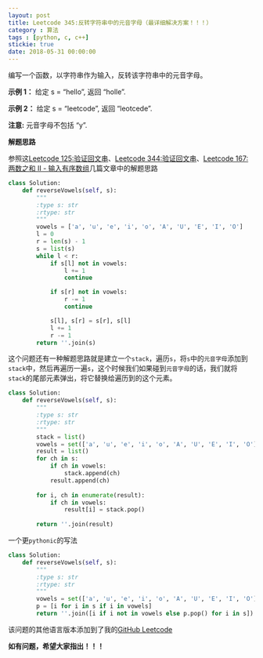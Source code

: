 ```yaml
---
layout: post
title: Leetcode 345:反转字符串中的元音字母（最详细解决方案！！！）
category : 算法
tags : [python, c, c++]
stickie: true
date: 2018-05-31 00:00:00
---
```


编写一个函数，以字符串作为输入，反转该字符串中的元音字母。

**示例 1：** 
给定 s = “hello”, 返回 “holle”.

**示例 2：** 
给定 s = “leetcode”, 返回 “leotcede”.

**注意:** 
元音字母不包括 “y”.

**解题思路**

参照这[Leetcode 125:验证回文串](https://blog.csdn.net/qq_17550379/article/details/80514285)、[Leetcode 344:验证回文串](https://blog.csdn.net/qq_17550379/article/details/80513863)、[Leetcode 167:两数之和 II - 输入有序数组](https://blog.csdn.net/qq_17550379/article/details/80512745)几篇文章中的解题思路

```python
class Solution:
    def reverseVowels(self, s):
        """
        :type s: str
        :rtype: str
        """
        vowels = ['a', 'u', 'e', 'i', 'o', 'A', 'U', 'E', 'I', 'O']
        l = 0
        r = len(s) - 1
        s = list(s)
        while l < r:
            if s[l] not in vowels:
                l += 1
                continue

            if s[r] not in vowels:
                r -= 1
                continue

            s[l], s[r] = s[r], s[l]
            l += 1
            r -= 1
        return ''.join(s)
```

这个问题还有一种解题思路就是建立一个`stack`，遍历`s`，将`s`中的`元音字母`添加到`stack`中，然后再遍历一遍`s`，这个时候我们如果碰到`元音字母`的话，我们就将`stack`的尾部元素弹出，将它替换给遍历到的这个元素。

```python
class Solution:
    def reverseVowels(self, s):
        """
        :type s: str
        :rtype: str
        """
        stack = list()
        vowels = set(['a', 'u', 'e', 'i', 'o', 'A', 'U', 'E', 'I', 'O'])
        result = list()
        for ch in s:
            if ch in vowels:
                stack.append(ch)
            result.append(ch)
        
        for i, ch in enumerate(result):
            if ch in vowels:
                result[i] = stack.pop()
             
        return ''.join(result)
```

一个更`pythonic`的写法

```python
class Solution:
    def reverseVowels(self, s):
        """
        :type s: str
        :rtype: str
        """
        vowels = set(['a', 'u', 'e', 'i', 'o', 'A', 'U', 'E', 'I', 'O'])
        p = [i for i in s if i in vowels]
        return ''.join([i if i not in vowels else p.pop() for i in s])
```

该问题的其他语言版本添加到了我的[GitHub Leetcode](https://github.com/luliyucoordinate/Leetcode)

**如有问题，希望大家指出！！！**